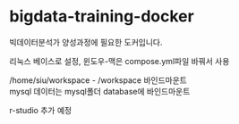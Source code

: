 # bigdata-training-docker
빅데이터분석가 양성과정에 필요한 도커입니다.

리눅스 베이스로 설정, 윈도우-맥은 compose.yml파일 바꿔서 사용

/home/siu/workspace - /workspace 바인드마운트  
mysql 데이터는 mysql폴더 database에 바인드마운트

r-studio 추가 예정
